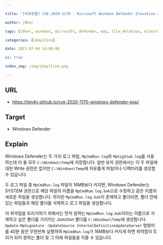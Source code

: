 ```yaml
---

title: "[하루한줄] CVE-2020-1170 - Microsoft Windows Defender Elevation of Privilege Vulnerability"

author: j0ker

tags: [j0ker, windows, microsoft, defender, eop, file_deletion, directory_deletion] 

categories: [1day1line] 

date: 2021-07-04 14:00:00 

cc: true

index_img: /img/1day1line.png

---
```


## URL

- https://itm4n.github.io/cve-2020-1170-windows-defender-eop/



## Target

- Windows Defender

  

## Explain

Windows Defender는 두 가지 로그 파일, `MpCmdRun.log`와 `MpSigStub.log`를 사용하는데 이 둘 모두 `C:\Windows\Temp`에 저장합니다. 일반 유저 권한에서는 이 두 파일에 대한 Write 권한은 없지만 `C:\Windows\Temp`에 자유롭게 파일이나 디렉터리를 생성할 수 있습니다.

두 로그 파일 중 `MpCmdRun.log` 파일이 16MB보다 커지면, Windows Defender는 SYSTEM 권한으로 해당 파일의 이름을 `MpCmdRum.log.bak`으로 수정하고 같은 이름의 새로운 파일을 생성합니다. 하지만 `MpCmdRun.log.bak`이 존재하고 폴더라면, 폴더 안에 있는 파일들과 해당 폴더를 삭제하고 로그 파일을 생성합니다.

이 취약점을 트리거하기 위해서는 먼저 원하는 `MpCmdRun.log.bak`이라는 이름으로 삭제하고 싶은 폴더를 가리키는 Junction 폴더를 `C:\Windows\Temp`에 생성합니다. `Update-MpSignature -UpdateSource InternalDefinitionUpdateServer` 명령어를 40분 동안 무한반복 실행하여 `MpCmdRun.log`가 16MB보다 커지게 하면 취약점이 트리거 되어 원하는 폴더 및 그 아래 파일들을 지울 수 있습니다.
